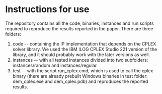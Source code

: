 # Instructions for use

The repository contains all the code, binaries, instances and run scripts required to reproduce the results reported in the paper.
There are three folders:

1. code -- containing the IP implementation that depends on the CPLEX solver library. We used the IBM ILOG CPLEX Studio 221 version of the library, and it should probably work with the later versions as well.
2. instances -- with all tested instances divided into two subfolders: instances/random and instances/regular.
3. test -- with the script run_cplex.cmd, which is used to call the cplex binary (there are already prebuilt Windows binaries in test folder: dem_cplex.exe and dem_cplex.pdb) and reproduces the reported results.
